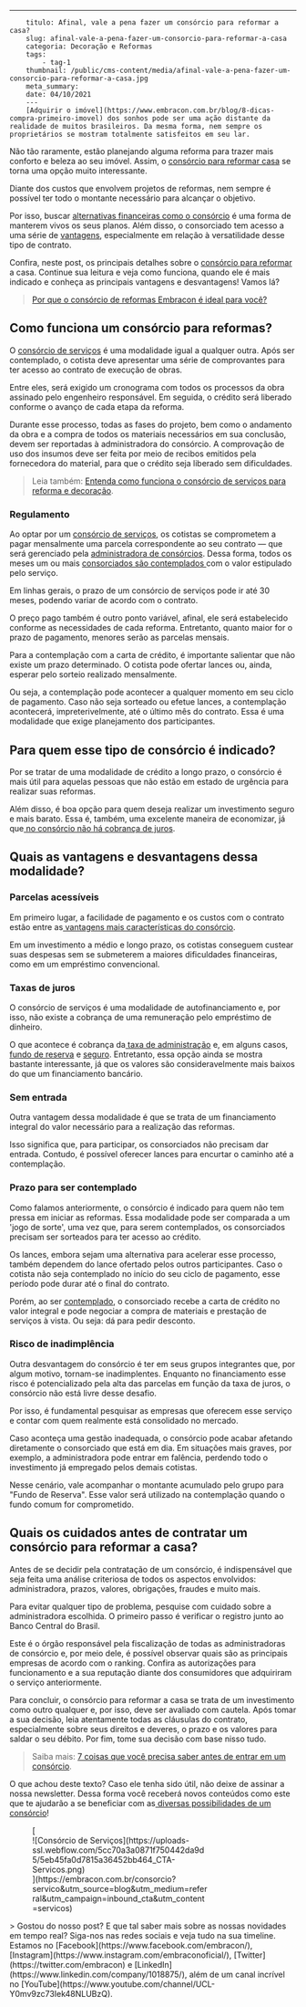 ---
        titulo: Afinal, vale a pena fazer um consórcio para reformar a casa?
        slug: afinal-vale-a-pena-fazer-um-consorcio-para-reformar-a-casa
        categoria: Decoração e Reformas
        tags:
            - tag-1
        thumbnail: /public/cms-content/media/afinal-vale-a-pena-fazer-um-consorcio-para-reformar-a-casa.jpg
        meta_summary: 
        date: 04/10/2021
        ---
        [Adquirir o imóvel](https://www.embracon.com.br/blog/8-dicas-compra-primeiro-imovel) dos sonhos pode ser uma ação distante da realidade de muitos brasileiros. Da mesma forma, nem sempre os proprietários se mostram totalmente satisfeitos em seu lar.

Não tão raramente, estão planejando alguma reforma para trazer mais conforto e beleza ao seu imóvel. Assim, o [consórcio para reformar casa](https://www.embracon.com.br/consorcio-servicos) se torna uma opção muito interessante.

Diante dos custos que envolvem projetos de reformas, nem sempre é possível ter todo o montante necessário para alcançar o objetivo.

Por isso, buscar [alternativas financeiras como o consórcio](https://www.embracon.com.br/blog/8-motivos-que-comprovam-que-consorcio-e-investimento) é uma forma de manterem vivos os seus planos. Além disso, o consorciado tem acesso a uma série de [vantagens](https://www.embracon.com.br/blog/confira-10-vantagens-indiscutiveis-do-consorcio), especialmente em relação à versatilidade desse tipo de contrato.

Confira, neste post, os principais detalhes sobre o [consórcio para reformar](https://www.embracon.com.br/consorcio-servicos) a casa. Continue sua leitura e veja como funciona, quando ele é mais indicado e conheça as principais vantagens e desvantagens! Vamos lá?

> [Por que o consórcio de reformas Embracon é ideal para você?](https://www.embracon.com.br/blog/consorcio-reforma-embracon-por-que-e-uma-boa-opcao)

Como funciona um consórcio para reformas?
-----------------------------------------

O [consórcio de serviços](https://www.embracon.com.br/blog/consorcio-de-servicos-tudo-o-que-voce-precisa-saber-sobre-o-assunto) é uma modalidade igual a qualquer outra. Após ser contemplado, o cotista deve apresentar uma série de comprovantes para ter acesso ao contrato de execução de obras.

Entre eles, será exigido um cronograma com todos os processos da obra assinado pelo engenheiro responsável. Em seguida, o crédito será liberado conforme o avanço de cada etapa da reforma.

Durante esse processo, todas as fases do projeto, bem como o andamento da obra e a compra de todos os materiais necessários em sua conclusão, devem ser reportadas à administradora do consórcio. A comprovação de uso dos insumos deve ser feita por meio de recibos emitidos pela fornecedora do material, para que o crédito seja liberado sem dificuldades.

> Leia também: [Entenda como funciona o consórcio de serviços para reforma e decoração](https://www.embracon.com.br/blog/consorcio-de-servicos-para-reformas-e-decoracao).

### Regulamento

Ao optar por um [consórcio de serviços](https://www.embracon.com.br/consorcio-servicos), os cotistas se comprometem a pagar mensalmente uma parcela correspondente ao seu contrato — que será gerenciado pela [administradora de consórcios](https://www.embracon.com.br/a-embracon). Dessa forma, todos os meses um ou mais [consorciados são contemplados ](https://www.embracon.com.br/blog/saiba-o-que-fazer-quando-for-contemplado-no-consorcio)com o valor estipulado pelo serviço.

Em linhas gerais, o prazo de um consórcio de serviços pode ir até 30 meses, podendo variar de acordo com o contrato.

O preço pago também é outro ponto variável, afinal, ele será estabelecido conforme as necessidades de cada reforma. Entretanto, quanto maior for o prazo de pagamento, menores serão as parcelas mensais.

Para a contemplação com a carta de crédito, é importante salientar que não existe um prazo determinado. O cotista pode ofertar lances ou, ainda, esperar pelo sorteio realizado mensalmente.

Ou seja, a contemplação pode acontecer a qualquer momento em seu ciclo de pagamento. Caso não seja sorteado ou efetue lances, a contemplação acontecerá, impreterivelmente, até o último mês do contrato. Essa é uma modalidade que exige planejamento dos participantes.

Para quem esse tipo de consórcio é indicado?
--------------------------------------------

Por se tratar de uma modalidade de crédito a longo prazo, o consórcio é mais útil para aquelas pessoas que não estão em estado de urgência para realizar suas reformas.

Além disso, é boa opção para quem deseja realizar um investimento seguro e mais barato. Essa é, também, uma excelente maneira de economizar, já que[ no consórcio não há cobrança de juros](https://www.embracon.com.br/blog/parcela-de-consorcio-tem-juros).

Quais as vantagens e desvantagens dessa modalidade?
---------------------------------------------------

### Parcelas acessíveis

Em primeiro lugar, a facilidade de pagamento e os custos com o contrato estão entre as[ vantagens mais características do consórcio](https://www.embracon.com.br/conhecaoconsorcio/quais-sao-as-vantagens-do-consorcio).

Em um investimento a médio e longo prazo, os cotistas conseguem custear suas despesas sem se submeterem a maiores dificuldades financeiras, como em um empréstimo convencional.

### Taxas de juros

O consórcio de serviços é uma modalidade de autofinanciamento e, por isso, não existe a cobrança de uma remuneração pelo empréstimo de dinheiro.

O que acontece é cobrança da[ taxa de administração](https://www.embracon.com.br/conhecaoconsorcio/o-que-e-taxa-de-administracao) e, em alguns casos, [fundo de reserva](https://www.embracon.com.br/conhecaoconsorcio/o-que-e-fundo-de-reserva) e [seguro](https://www.embracon.com.br/blog/seguro-de-consorcio-quando-vale-a-pena). Entretanto, essa opção ainda se mostra bastante interessante, já que os valores são consideravelmente mais baixos do que um financiamento bancário.

### Sem entrada

Outra vantagem dessa modalidade é que se trata de um financiamento integral do valor necessário para a realização das reformas.

Isso significa que, para participar, os consorciados não precisam dar entrada. Contudo, é possível oferecer lances para encurtar o caminho até a contemplação.

### Prazo para ser contemplado

Como falamos anteriormente, o consórcio é indicado para quem não tem pressa em iniciar as reformas. Essa modalidade pode ser comparada a um 'jogo de sorte', uma vez que, para serem contemplados, os consorciados precisam ser sorteados para ter acesso ao crédito.

Os lances, embora sejam uma alternativa para acelerar esse processo, também dependem do lance ofertado pelos outros participantes. Caso o cotista não seja contemplado no início do seu ciclo de pagamento, esse período pode durar até o final do contrato.

Porém, ao ser [contemplado](https://www.embracon.com.br/blog/saiba-o-que-fazer-quando-for-contemplado-no-consorcio), o consorciado recebe a carta de crédito no valor integral e pode negociar a compra de materiais e prestação de serviços à vista. Ou seja: dá para pedir desconto.

### Risco de inadimplência

Outra desvantagem do consórcio é ter em seus grupos integrantes que, por algum motivo, tornam-se inadimplentes. Enquanto no financiamento esse risco é potencializado pela alta das parcelas em função da taxa de juros, o consórcio não está livre desse desafio.

Por isso, é fundamental pesquisar as empresas que oferecem esse serviço e contar com quem realmente está consolidado no mercado.

Caso aconteça uma gestão inadequada, o consórcio pode acabar afetando diretamente o consorciado que está em dia. Em situações mais graves, por exemplo, a administradora pode entrar em falência, perdendo todo o investimento já empregado pelos demais cotistas.

Nesse cenário, vale acompanhar o montante acumulado pelo grupo para "Fundo de Reserva". Esse valor será utilizado na contemplação quando o fundo comum for comprometido.

Quais os cuidados antes de contratar um consórcio para reformar a casa?
-----------------------------------------------------------------------

Antes de se decidir pela contratação de um consórcio, é indispensável que seja feita uma análise criteriosa de todos os aspectos envolvidos: administradora, prazos, valores, obrigações, fraudes e muito mais.

Para evitar qualquer tipo de problema, pesquise com cuidado sobre a administradora escolhida. O primeiro passo é verificar o registro junto ao Banco Central do Brasil.

Este é o órgão responsável pela fiscalização de todas as administradoras de consórcio e, por meio dele, é possível observar quais são as principais empresas de acordo com o ranking. Confira as autorizações para funcionamento e a sua reputação diante dos consumidores que adquiriram o serviço anteriormente.

Para concluir, o consórcio para reformar a casa se trata de um investimento como outro qualquer e, por isso, deve ser avaliado com cautela. Após tomar a sua decisão, leia atentamente todas as cláusulas do contrato, especialmente sobre seus direitos e deveres, o prazo e os valores para saldar o seu débito. Por fim, tome sua decisão com base nisso tudo.

> Saiba mais: [7 coisas que você precisa saber antes de entrar em um consórcio](https://www.embracon.com.br/blog/7-coisas-que-voce-precisa-saber-antes-de-entrar-em-um-consorcio).

O que achou deste texto? Caso ele tenha sido útil, não deixe de assinar a nossa newsletter. Dessa forma você receberá novos conteúdos como este que te ajudarão a se beneficiar com as[ diversas possibilidades de um consórcio](https://www.youtube.com/watch?v=-FO8uWuI4xY)!

<figure class="w-richtext-figure-type-image w-richtext-align-center" style="max-width:310px">[<div>![Consórcio de Serviços](https://uploads-ssl.webflow.com/5cc70a3a0871f750442da9d5/5eb45fa0d7815a36452bb464_CTA-Servicos.png)</div>](https://embracon.com.br/consorcio?servico&utm_source=blog&utm_medium=referral&utm_campaign=inbound_cta&utm_content=servicos)</figure>> Gostou do nosso post? E que tal saber mais sobre as nossas novidades em tempo real? Siga-nos nas redes sociais e veja tudo na sua timeline. Estamos no [Facebook](https://www.facebook.com/embracon/), [Instagram](https://www.instagram.com/embraconoficial/), [Twitter](https://twitter.com/embracon) e [LinkedIn](https://www.linkedin.com/company/1018875/), além de um canal incrível no [YouTube](https://www.youtube.com/channel/UCL-Y0mv9zc73Iek48NLUBzQ).
        